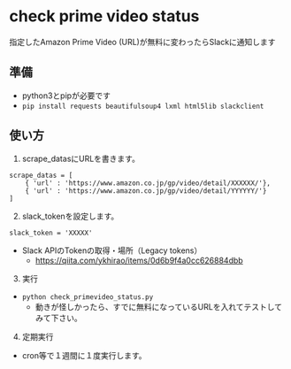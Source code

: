 # check prime video status
指定したAmazon Prime Video (URL)が無料に変わったらSlackに通知します

## 準備
- python3とpipが必要です
- `pip install requests beautifulsoup4 lxml html5lib slackclient`

## 使い方
1. scrape_datasにURLを書きます。
```
scrape_datas = [
    { 'url' : 'https://www.amazon.co.jp/gp/video/detail/XXXXXX/'},
    { 'url' : 'https://www.amazon.co.jp/gp/video/detail/YYYYYY/'}
]
```

2. slack_tokenを設定します。
```
slack_token = 'XXXXX'
```
- Slack APIのTokenの取得・場所（Legacy tokens）
  - https://qiita.com/ykhirao/items/0d6b9f4a0cc626884dbb

3. 実行
- `python check_primevideo_status.py`
  - 動きが怪しかったら、すでに無料になっているURLを入れてテストしてみて下さい。
  
4. 定期実行
- cron等で１週間に１度実行します。
